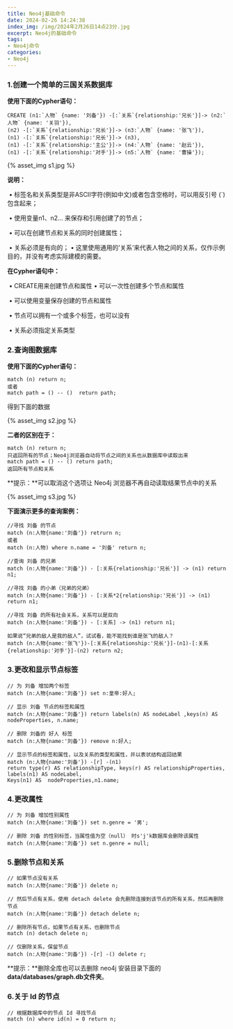 ```yaml
---
title: Neo4j基础命令
date: 2024-02-26 14:24:38
index_img: /img/2024年2月26日14点23分.jpg
excerpt: Neo4j的基础命令
tags: 
- Neo4j命令
categories:
- Neo4j 
---
```


###  1.创建一个简单的三国关系数据库

 **使用下面的Cypher语句：**

```cypher
CREATE (n1:`人物` {name: '刘备'}) -[:`关系`{relationship:'兄长'}]-> (n2:`人物` {name: '关羽'}),
(n2) -[:`关系`{relationship:'兄长'}]-> (n3:`人物` {name: '张飞'}),
(n1) -[:`关系`{relationship:'兄长'}]-> (n3),
(n1) -[:`关系`{relationship:'主公'}]-> (n4:`人物` {name: '赵云'}),
(n1) -[:`关系`{relationship:'对手'}]-> (n5:`人物` {name: '曹操'});
```

{% asset_img s1.jpg %}

**说明：**

​	 • 标签名和关系类型是非ASCII字符(例如中文)或者包含空格时，可以用反引号 (`)包含起来；

​	 • 使用变量n1、n2… 来保存和引用创建了的节点； 

​	 • 可以在创建节点和关系的同时创建属性； 

​	 • 关系必须是有向的； • 这里使用通用的’关系’来代表人物之间的关系，仅作示例目的，并没有考虑实际建模的需要。



**在Cypher语句中：** 

​	 • CREATE用来创建节点和属性 • 可以一次性创建多个节点和属性

​	 • 可以使用变量保存创建的节点和属性

​	 • 节点可以拥有一个或多个标签，也可以没有

​	 • 关系必须指定关系类型



### 2.查询图数据库

**使用下面的Cypher语句：**

```cypher
match (n) return n;
或者
match path = () -- ()  return path;
```

得到下面的数据

{% asset_img s2.jpg %}



**二者的区别在于：**

```cypher
match (n) return n;
只返回所有的节点；Neo4j浏览器自动将节点之间的关系也从数据库中读取出来
match path = () -- () return path;
返回所有节点和关系
```



**提示：**可以取消这个选项让 Neo4j 浏览器不再自动读取结果节点中的关系

{% asset_img s3.jpg %}



**下面演示更多的查询案例：**

```cypher
//寻找 刘备 的节点
match (n:人物{name:'刘备'}) retrurn n;
或者
match (n:人物) where n.name = '刘备' return n;

//查询 刘备 的兄弟
match (n:人物{name:'刘备'}) - [:关系{relationship:'兄长'}] -> (n1) return n1;

//寻找 刘备 的小弟（兄弟的兄弟）
match (n:人物{name:'刘备'}) - [:关系*2{relationship:'兄长'}] -> (n1) return n1;

//寻找 刘备 的所有社会关系，关系可以是双向
match (n:人物{name:'刘备'}) - [:关系] -> (n1) return n1;

如果说“兄弟的敌人是我的敌人”，试试看，能不能找到谁是张飞的敌人？
match (n:人物{name:'张飞'})-[:关系{relationship:'兄长'}]-(n1)-[:关系{relationship:'对手'}]-(n2) return n2;
```



### 3.更改和显示节点标签

```cypher
// 为 刘备 增加两个标签
match (n:人物{name:'刘备'}) set n:皇帝:好人;

// 显示 刘备 节点的标签和属性
match (n:人物{name:'刘备'}) return labels(n) AS nodeLabel ,keys(n) AS nodeProperties, n.name;

// 删除 刘备的 好人 标签
match (n:人物{name:'刘备'}) remove n:好人;

// 显示节点的标签和属性，以及关系的类型和属性，并以表状结构返回结果
match (n:人物{name:'刘备'}) -[r] -(n1) 
return type(r) AS relationshipType, keys(r) AS relationshipProperties, labels(n1) AS nodeLabel,
Keys(n1) AS  nodeProperties,n1.name;
```



### 4.更改属性

```cypher
// 为 刘备 增加性别属性
match (n:人物{name:'刘备'}) set n.genre = '男';

// 删除 刘备 的性别标签，当属性值为空（null） 时s'j'k数据库会删除该属性
match (n:人物{name:'刘备'}) set n.genre = null;
```



### 5.删除节点和关系

```cypher
// 如果节点没有关系
match (n:人物{name:'刘备'}) delete n;
        
// 然后节点有关系，使用 detach delete 会先删除连接到该节点的所有关系，然后再删除节点
match (n:人物{name:'刘备'}) detach delete n;
             
// 删除所有节点，如果节点有关系，也删除节点
match (n) detach delete n;

// 仅删除关系，保留节点
match (n:人物{name:'刘备'}) -[r] -() delete r;
```

**提示：**删除全库也可以去删除 neo4j 安装目录下面的 **data/databases/graph.db文件夹**。



### 6.关于 Id 的节点

```cypher
// 根据数据库中的节点 Id 寻找节点
match (n) where id(n) = 0 return n;
```

